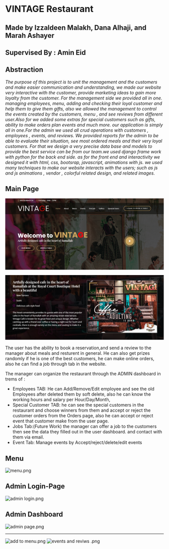 

﻿
# **VINTAGE Restaurant** 
## Made by Izzaldeen Malakh, Dana Alhaji, and Marah Ashayer
## Supervised By : Amin Eid
## Abstraction
*The purpose of this project is to unit the management and the customers and make easier communication and understanding, we made our website very interactive with the customer, provide marketing ideas to gain more loyalty from the customer.
For the management side we provided all in one. managing employees, menu, adding and checking their loyal customer and help them to give them gifts, also we allowed the management to control the events created by the customers, menu , and see reviews from different user.Also for we added some extras for special customers such as gifts, ability to make orders plan events and much more.
our application is simply all in one.For the admin we used all crud operations with customers , employees , events, and reviews. We provided reports for the admin to be able to evaluate their situation, see most ordered meals and their very loyal customers.
For that we design a very precise data base and models to provide the best service can be from our team.we used django frame work with python for the back end side.
as for the front end  and interactivity we designed it with html, css, bootsrap, javascript, animations with js.
we used many techniques to make our website interacts with the users; such as js  and js animations , vendor , colorful related design, and related images.*
## Main Page

![home1.png](https://github.com/Marah-Ashayer/Final_Django_Project/blob/master/Img/home1.png?raw=true)

![home2.png](https://github.com/Marah-Ashayer/Final_Django_Project/blob/master/Img/home2.png?raw=true)

The user has the ability to book a reservation,and send a review to the manager about meals and resturent in general.
He can also get prizes randomly if he is one of the best customers, he can make online orders, also he can find a job through tab in the website.

The manager can organize the restaurant through the ADMIN dashboard in trems of :

* Employees TAB: He can Add/Remove/Edit employee and see the old Employees after deleted them
by soft delete, also he can know the working hours and salary per Hour/Day/Month,
* Special Customer TAB: he can see the special customers in the restaurant
and choose winners from them and accept or reject the customer orders from the 
Orders page, also he can accept or reject event that customer make from the user page.
* Jobs Tab:(Future Work) the manager can offer a job to the customers
then see the data they filled out in the user dashboard. and contact with them via email.
* Event Tab: Manage events by Accept/reject/delete/edit events
## Menu

![menu.png](https://github.com/Marah-Ashayer/DjangoProject/blob/main/newVersionPYTHONproject-master/Img/menu.png?raw=true)


## Admin Login-Page

![admin login.png](https://github.com/Marah-Ashayer/DjangoProject/blob/main/newVersionPYTHONproject-master/Img/admin%20login.png?raw=true)

## Admin Dashboard

![admin page.png](https://github.com/Marah-Ashayer/DjangoProject/blob/main/newVersionPYTHONproject-master/Img/admin%20page.png?raw=true)


---------------------------

![add to menu.png](https://github.com/Marah-Ashayer/DjangoProject/blob/main/newVersionPYTHONproject-master/Img/add%20to%20menu.png?raw=true)
![events and reviws .png](https://github.com/Marah-Ashayer/DjangoProject/blob/main/newVersionPYTHONproject-master/Img/events%20and%20reviws%20.png?raw=true)



